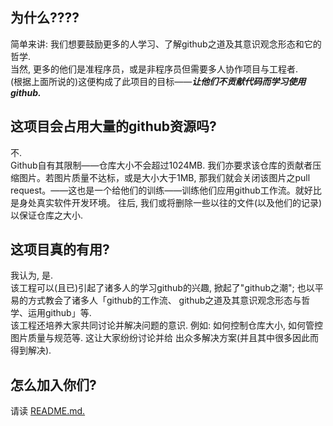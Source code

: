 为什么????
--------------
简单来讲: 我们想要鼓励更多的人学习、了解github之道及其意识观念形态和它的哲学.  
当然, 更多的他们是准程序员，或是非程序员但需要多人协作项目与工程者.  
(根据上面所说的)这便构成了此项目的目标——***让他们不贡献代码而学习使用github.***

这项目会占用大量的github资源吗?
---------------
不.  
Github自有其限制——仓库大小不会超过1024MB.
我们亦要求该仓库的贡献者压缩图片。若图片质量不达标，或是大小大于1MB,
那我们就会关闭该图片之pull request。——这也是一个给他们的训练——训练他们应用github工作流。就好比是身处真实软件开发环境。
往后, 我们或将删除一些以往的文件(以及他们的记录)以保证仓库之大小.

这项目真的有用?
---------------
我认为, 是.  
该工程可以(且已)引起了诸多人的学习github的兴趣, 掀起了"github之潮"; 也以平易的方式教会了诸多人「github的工作流、
github之道及其意识观念形态与哲学、运用github」等.  
该工程还培养大家共同讨论并解决问题的意识. 例如: 如何控制仓库大小, 如何管控图片质量与规范等. 这让大家纷纷讨论并给
出众多解决方案(并且其中很多因此而得到解决).

怎么加入你们?
---------------
请读 [README.md.](README.md)

